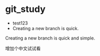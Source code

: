 # git_study

* test123
* Creating a new branch is quick.

Creating a new branch is quick and simple.

增加个中文试试看
